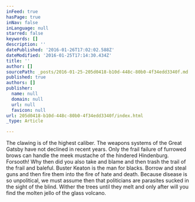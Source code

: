 ```yaml
---
inFeed: true
hasPage: true
inNav: false
inLanguage: null
starred: false
keywords: []
description: ''
datePublished: '2016-01-26T17:02:02.588Z'
dateModified: '2016-01-25T17:14:30.434Z'
title: ''
author: []
sourcePath: _posts/2016-01-25-205d0418-b10d-448c-80b0-4f34edd3340f.md
published: true
authors: []
publisher:
  name: null
  domain: null
  url: null
  favicon: null
url: 205d0418-b10d-448c-80b0-4f34edd3340f/index.html
_type: Article

---
```

The clawing is of the highest caliber. The weapons systems of the Great Gatsby have not declined in recent years. Only the frail failure of furrowed brows can handle the meek mustache of the hindered Hindenburg. Forsooth! Why then did you also take and blame and then trash the trail of the frail and baleful. Buster Keaton is the man for blacks. Borrow and steal guns and then fire them into the fire of hate and death. Because disease is so unpolitical, we must assume then that politicians are parasites sucked in the sight of the blind. Wither the trees until they melt and only after will you find the molten jello of the glass volcano.